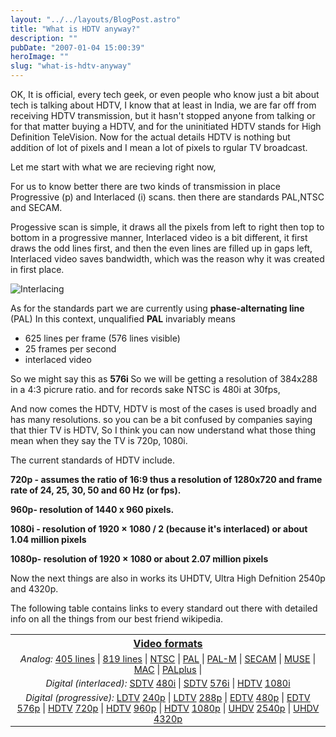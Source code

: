```yaml
---
layout: "../../layouts/BlogPost.astro"
title: "What is HDTV anyway?"
description: ""
pubDate: "2007-01-04 15:00:39"
heroImage: ""
slug: "what-is-hdtv-anyway"
---
```


OK, It is official, every tech geek, or even people who know just a bit about tech is talking about HDTV, I know that at least in India, we are far off from receiving HDTV transmission, but it hasn't stopped anyone from talking or for that matter buying a HDTV, and for the uninitiated HDTV stands for High Definition TeleVision. Now for the actual details HDTV is nothing but addition of lot of pixels and I mean a lot of pixels to rgular TV broadcast.

Let me start with what we are recieving right now,

For us to know better there are two kinds of transmission in place Progressive (p) and Interlaced (i) scans. then there are standards PAL,NTSC and SECAM.

Progessive scan is simple, it draws all the pixels from left to right then top to bottom in a progressive manner, Interlaced video is a bit different, it first draws the odd lines first, and then the even lines are filled up in gaps left, Interlaced video saves bandwidth, which was the reason why it was created in first place.

![Interlacing](/content/images/2013/Dec/interlaced_scan.jpg)

As for the standards part we are currently using <strong>phase-alternating line</strong> (PAL) In this context, unqualified <strong>PAL</strong> invariably means
<ul>
	<li>625 lines per frame (576 lines visible)</li>
	<li>25 frames per second</li>
	<li>interlaced video</li>
</ul>
So we might say this as <strong>576i </strong>So we will be getting a resolution of 384x288 in a 4:3 picrure ratio. and for records sake NTSC is 480i at 30fps,

And now comes the HDTV, HDTV is most of the cases is used broadly and has many resolutions. so you can be a bit confused by companies  saying that thier TV is HDTV, So I think you can now understand what those thing mean when they say the TV is 720p, 1080i.

The current standards of HDTV include.

<strong>720p - assumes the ratio of 16:9 thus a resolution of 1280x720 and frame rate of 24, 25, 30, 50 and 60 Hz (or fps).</strong>

<strong>960p- resolution of 1440 x 960 pixels.</strong>

<strong>1080i - resolution of 1920 × 1080 / 2 (because it's interlaced) or about 1.04 million pixels</strong>

<strong>1080p- resolution of 1920 × 1080 or about 2.07 million pixels</strong>

Now the next things are also in works its UHDTV, Ultra High Defnition 2540p and 4320p.

The following table contains links to every standard out there with detailed info on all the things from our best friend wikipedia.
<table class="toccolours" style="margin-left:auto;margin-right:auto;" border="0">
<tbody>
<tr>
<th align="center"><a title="Video formats" href="http://en.wikipedia.org/wiki/Video_formats">Video formats</a></th>
</tr>
<tr>
<td style="font-size:90%;" align="center"><em>Analog:</em> <a title="405-line" href="http://en.wikipedia.org/wiki/405-line">405 lines</a> | <a title="819 line" href="http://en.wikipedia.org/wiki/819_line">819 lines</a> | <a title="NTSC" href="http://en.wikipedia.org/wiki/NTSC">NTSC</a> | <a title="PAL" href="http://en.wikipedia.org/wiki/PAL">PAL</a> | <a title="PAL-M (television)" href="http://en.wikipedia.org/wiki/PAL-M_%28television%29">PAL-M</a> | <a title="SECAM" href="http://en.wikipedia.org/wiki/SECAM">SECAM</a> | <a title="Multiple sub-nyquist sampling Encoding system" href="http://en.wikipedia.org/wiki/Multiple_sub-nyquist_sampling_Encoding_system">MUSE</a> | <a title="Multiplexed Analogue Components" href="http://en.wikipedia.org/wiki/Multiplexed_Analogue_Components">MAC</a> | <a title="PALplus" href="http://en.wikipedia.org/wiki/PALplus">PALplus</a> |</td>
</tr>
<tr>
<td style="font-size:90%;" align="center"><em>Digital (interlaced):</em> <a title="SDTV" href="http://en.wikipedia.org/wiki/SDTV">SDTV</a> <a title="480i" href="http://en.wikipedia.org/wiki/480i">480i</a> | <a title="SDTV" href="http://en.wikipedia.org/wiki/SDTV">SDTV</a> <a title="576i" href="http://en.wikipedia.org/wiki/576i">576i</a> | <a title="HDTV" href="http://en.wikipedia.org/wiki/HDTV">HDTV</a> <a title="1080i" href="http://en.wikipedia.org/wiki/1080i">1080i</a></td>
</tr>
<tr>
<td style="font-size:90%;" align="center"><em>Digital (progressive):</em> <a title="LDTV" href="http://en.wikipedia.org/wiki/LDTV">LDTV</a> <a title="240p" href="http://en.wikipedia.org/wiki/240p">240p</a> | <a title="LDTV" href="http://en.wikipedia.org/wiki/LDTV">LDTV</a> <a title="288p" href="http://en.wikipedia.org/wiki/288p">288p</a> | <a title="EDTV" href="http://en.wikipedia.org/wiki/EDTV">EDTV</a> <a title="480p" href="http://en.wikipedia.org/wiki/480p">480p</a> | <a title="EDTV" href="http://en.wikipedia.org/wiki/EDTV">EDTV</a> <a title="576p" href="http://en.wikipedia.org/wiki/576p">576p</a> | <a title="HDTV" href="http://en.wikipedia.org/wiki/HDTV">HDTV</a> <a title="720p" href="http://en.wikipedia.org/wiki/720p">720p</a> | <a title="HDTV" href="http://en.wikipedia.org/wiki/HDTV">HDTV</a> <a title="960p" href="http://en.wikipedia.org/wiki/960p">960p</a> | <a title="HDTV" href="http://en.wikipedia.org/wiki/HDTV">HDTV</a> <a title="1080p" href="http://en.wikipedia.org/wiki/1080p">1080p</a> | <a title="UHDV" href="http://en.wikipedia.org/wiki/UHDV">UHDV</a> <a title="2540p" href="http://en.wikipedia.org/wiki/2540p">2540p</a> | <a title="UHDV" href="http://en.wikipedia.org/wiki/UHDV">UHDV</a> <a title="4320p" href="http://en.wikipedia.org/wiki/4320p">4320p</a></td>
</tr>
</tbody></table>
